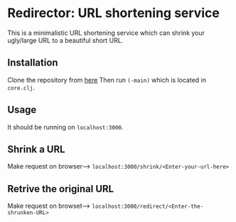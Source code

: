 # Redirector: URL shortening service

This is a minimalistic URL shortening service which can shrink your ugly/large URL to a beautiful short URL.

## Installation

Clone the repository from [here](https://github.com/souvikhaldar/URL-shortener)
Then run `(-main)` which is located in `core.clj`.

## Usage

It should be running on `localhost:3000`.

## Shrink a URL
Make request on browser-->  `localhost:3000/shrink/<Enter-your-url-here>`

## Retrive the original URL
Make request on browset--> `localhost:3000/redirect/<Enter-the-shrunken-URL>`
